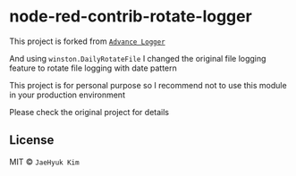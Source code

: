 # node-red-contrib-rotate-logger

This project is forked from [`Advance Logger`](https://www.npmjs.com/package/node-red-contrib-advance-logger)

And using `winston.DailyRotateFile` I changed the original file logging feature to rotate file logging with date pattern

This project is for personal purpose so I recommend not to use this module in your production environment

Please check the original project for details

## License

MIT © `JaeHyuk Kim`